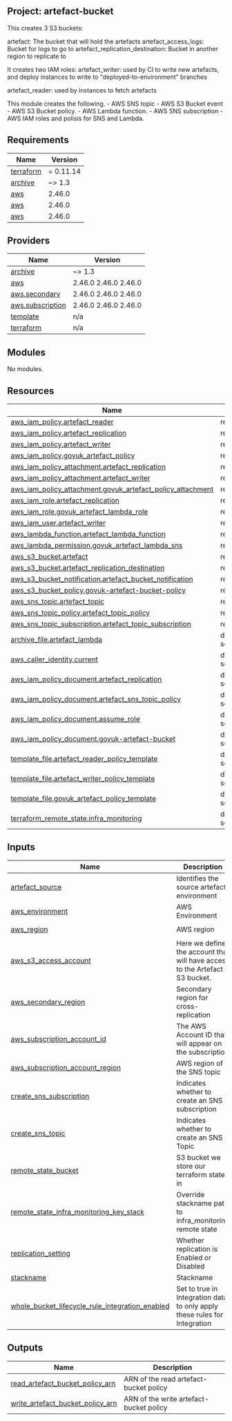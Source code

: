 ## Project: artefact-bucket

This creates 3 S3 buckets:

artefact: The bucket that will hold the artefacts
artefact\_access\_logs: Bucket for logs to go to
artefact\_replication\_destination: Bucket in another region to replicate to

It creates two IAM roles:
artefact\_writer: used by CI to write new artefacts, and deploy instances
to write to "deployed-to-environment" branches

artefact\_reader: used by instances to fetch artefacts

This module creates the following.
     - AWS SNS topic
     - AWS S3 Bucket event
     - AWS S3 Bucket policy.
     - AWS Lambda function.
     - AWS SNS subscription
     - AWS IAM roles and polisis for SNS and Lambda.

## Requirements

| Name | Version |
|------|---------|
| <a name="requirement_terraform"></a> [terraform](#requirement\_terraform) | = 0.11.14 |
| <a name="requirement_archive"></a> [archive](#requirement\_archive) | ~> 1.3 |
| <a name="requirement_aws"></a> [aws](#requirement\_aws) | 2.46.0 |
| <a name="requirement_aws"></a> [aws](#requirement\_aws) | 2.46.0 |
| <a name="requirement_aws"></a> [aws](#requirement\_aws) | 2.46.0 |

## Providers

| Name | Version |
|------|---------|
| <a name="provider_archive"></a> [archive](#provider\_archive) | ~> 1.3 |
| <a name="provider_aws"></a> [aws](#provider\_aws) | 2.46.0 2.46.0 2.46.0 |
| <a name="provider_aws.secondary"></a> [aws.secondary](#provider\_aws.secondary) | 2.46.0 2.46.0 2.46.0 |
| <a name="provider_aws.subscription"></a> [aws.subscription](#provider\_aws.subscription) | 2.46.0 2.46.0 2.46.0 |
| <a name="provider_template"></a> [template](#provider\_template) | n/a |
| <a name="provider_terraform"></a> [terraform](#provider\_terraform) | n/a |

## Modules

No modules.

## Resources

| Name | Type |
|------|------|
| [aws_iam_policy.artefact_reader](https://registry.terraform.io/providers/hashicorp/aws/2.46.0/docs/resources/iam_policy) | resource |
| [aws_iam_policy.artefact_replication](https://registry.terraform.io/providers/hashicorp/aws/2.46.0/docs/resources/iam_policy) | resource |
| [aws_iam_policy.artefact_writer](https://registry.terraform.io/providers/hashicorp/aws/2.46.0/docs/resources/iam_policy) | resource |
| [aws_iam_policy.govuk_artefact_policy](https://registry.terraform.io/providers/hashicorp/aws/2.46.0/docs/resources/iam_policy) | resource |
| [aws_iam_policy_attachment.artefact_replication](https://registry.terraform.io/providers/hashicorp/aws/2.46.0/docs/resources/iam_policy_attachment) | resource |
| [aws_iam_policy_attachment.artefact_writer](https://registry.terraform.io/providers/hashicorp/aws/2.46.0/docs/resources/iam_policy_attachment) | resource |
| [aws_iam_policy_attachment.govuk_artefact_policy_attachment](https://registry.terraform.io/providers/hashicorp/aws/2.46.0/docs/resources/iam_policy_attachment) | resource |
| [aws_iam_role.artefact_replication](https://registry.terraform.io/providers/hashicorp/aws/2.46.0/docs/resources/iam_role) | resource |
| [aws_iam_role.govuk_artefact_lambda_role](https://registry.terraform.io/providers/hashicorp/aws/2.46.0/docs/resources/iam_role) | resource |
| [aws_iam_user.artefact_writer](https://registry.terraform.io/providers/hashicorp/aws/2.46.0/docs/resources/iam_user) | resource |
| [aws_lambda_function.artefact_lambda_function](https://registry.terraform.io/providers/hashicorp/aws/2.46.0/docs/resources/lambda_function) | resource |
| [aws_lambda_permission.govuk_artefact_lambda_sns](https://registry.terraform.io/providers/hashicorp/aws/2.46.0/docs/resources/lambda_permission) | resource |
| [aws_s3_bucket.artefact](https://registry.terraform.io/providers/hashicorp/aws/2.46.0/docs/resources/s3_bucket) | resource |
| [aws_s3_bucket.artefact_replication_destination](https://registry.terraform.io/providers/hashicorp/aws/2.46.0/docs/resources/s3_bucket) | resource |
| [aws_s3_bucket_notification.artefact_bucket_notification](https://registry.terraform.io/providers/hashicorp/aws/2.46.0/docs/resources/s3_bucket_notification) | resource |
| [aws_s3_bucket_policy.govuk-artefact-bucket-policy](https://registry.terraform.io/providers/hashicorp/aws/2.46.0/docs/resources/s3_bucket_policy) | resource |
| [aws_sns_topic.artefact_topic](https://registry.terraform.io/providers/hashicorp/aws/2.46.0/docs/resources/sns_topic) | resource |
| [aws_sns_topic_policy.artefact_topic_policy](https://registry.terraform.io/providers/hashicorp/aws/2.46.0/docs/resources/sns_topic_policy) | resource |
| [aws_sns_topic_subscription.artefact_topic_subscription](https://registry.terraform.io/providers/hashicorp/aws/2.46.0/docs/resources/sns_topic_subscription) | resource |
| [archive_file.artefact_lambda](https://registry.terraform.io/providers/hashicorp/archive/latest/docs/data-sources/file) | data source |
| [aws_caller_identity.current](https://registry.terraform.io/providers/hashicorp/aws/2.46.0/docs/data-sources/caller_identity) | data source |
| [aws_iam_policy_document.artefact_replication](https://registry.terraform.io/providers/hashicorp/aws/2.46.0/docs/data-sources/iam_policy_document) | data source |
| [aws_iam_policy_document.artefact_sns_topic_policy](https://registry.terraform.io/providers/hashicorp/aws/2.46.0/docs/data-sources/iam_policy_document) | data source |
| [aws_iam_policy_document.assume_role](https://registry.terraform.io/providers/hashicorp/aws/2.46.0/docs/data-sources/iam_policy_document) | data source |
| [aws_iam_policy_document.govuk-artefact-bucket](https://registry.terraform.io/providers/hashicorp/aws/2.46.0/docs/data-sources/iam_policy_document) | data source |
| [template_file.artefact_reader_policy_template](https://registry.terraform.io/providers/hashicorp/template/latest/docs/data-sources/file) | data source |
| [template_file.artefact_writer_policy_template](https://registry.terraform.io/providers/hashicorp/template/latest/docs/data-sources/file) | data source |
| [template_file.govuk_artefact_policy_template](https://registry.terraform.io/providers/hashicorp/template/latest/docs/data-sources/file) | data source |
| [terraform_remote_state.infra_monitoring](https://registry.terraform.io/providers/hashicorp/terraform/latest/docs/data-sources/remote_state) | data source |

## Inputs

| Name | Description | Type | Default | Required |
|------|-------------|------|---------|:--------:|
| <a name="input_artefact_source"></a> [artefact\_source](#input\_artefact\_source) | Identifies the source artefact environment | `string` | n/a | yes |
| <a name="input_aws_environment"></a> [aws\_environment](#input\_aws\_environment) | AWS Environment | `string` | n/a | yes |
| <a name="input_aws_region"></a> [aws\_region](#input\_aws\_region) | AWS region | `string` | `"eu-west-1"` | no |
| <a name="input_aws_s3_access_account"></a> [aws\_s3\_access\_account](#input\_aws\_s3\_access\_account) | Here we define the account that will have access to the Artefact S3 bucket. | `list` | n/a | yes |
| <a name="input_aws_secondary_region"></a> [aws\_secondary\_region](#input\_aws\_secondary\_region) | Secondary region for cross-replication | `string` | `"eu-west-2"` | no |
| <a name="input_aws_subscription_account_id"></a> [aws\_subscription\_account\_id](#input\_aws\_subscription\_account\_id) | The AWS Account ID that will appear on the subscription | `string` | n/a | yes |
| <a name="input_aws_subscription_account_region"></a> [aws\_subscription\_account\_region](#input\_aws\_subscription\_account\_region) | AWS region of the SNS topic | `string` | `"eu-west-1"` | no |
| <a name="input_create_sns_subscription"></a> [create\_sns\_subscription](#input\_create\_sns\_subscription) | Indicates whether to create an SNS subscription | `string` | `false` | no |
| <a name="input_create_sns_topic"></a> [create\_sns\_topic](#input\_create\_sns\_topic) | Indicates whether to create an SNS Topic | `string` | `false` | no |
| <a name="input_remote_state_bucket"></a> [remote\_state\_bucket](#input\_remote\_state\_bucket) | S3 bucket we store our terraform state in | `string` | n/a | yes |
| <a name="input_remote_state_infra_monitoring_key_stack"></a> [remote\_state\_infra\_monitoring\_key\_stack](#input\_remote\_state\_infra\_monitoring\_key\_stack) | Override stackname path to infra\_monitoring remote state | `string` | `""` | no |
| <a name="input_replication_setting"></a> [replication\_setting](#input\_replication\_setting) | Whether replication is Enabled or Disabled | `string` | `"Enabled"` | no |
| <a name="input_stackname"></a> [stackname](#input\_stackname) | Stackname | `string` | n/a | yes |
| <a name="input_whole_bucket_lifecycle_rule_integration_enabled"></a> [whole\_bucket\_lifecycle\_rule\_integration\_enabled](#input\_whole\_bucket\_lifecycle\_rule\_integration\_enabled) | Set to true in Integration data to only apply these rules for Integration | `string` | `"false"` | no |

## Outputs

| Name | Description |
|------|-------------|
| <a name="output_read_artefact_bucket_policy_arn"></a> [read\_artefact\_bucket\_policy\_arn](#output\_read\_artefact\_bucket\_policy\_arn) | ARN of the read artefact-bucket policy |
| <a name="output_write_artefact_bucket_policy_arn"></a> [write\_artefact\_bucket\_policy\_arn](#output\_write\_artefact\_bucket\_policy\_arn) | ARN of the write artefact-bucket policy |
